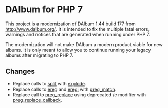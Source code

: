 # DAlbum for PHP 7
This project is a modernization of DAlbum 1.44 build 177 from http://www.dalbum.org/. It is intended to fix the multiple fatal errors, warnings and notices that are generated when running under PHP 7.

The modernization will not make DAlbum a modern product viable for new albums. It is only meant to allow you to continue running your legacy albums after migrating to PHP 7.

## Changes
* Replace calls to [split](http://php.net/manual/en/function.split.php) with [explode](http://php.net/manual/en/function.explode.php).
* Replace calls to [ereg](http://php.net/manual/en/function.ereg.php) and [eregi](http://php.net/manual/en/function.eregi.php) with [preg_match](http://php.net/manual/en/function.preg-match.php).
* Replace call to [preg_replace](http://php.net/manual/en/function.preg-replace.php) using deprecated /e modifier with [preg_replace_callback](http://php.net/manual/en/function.preg-replace-callback.php).
